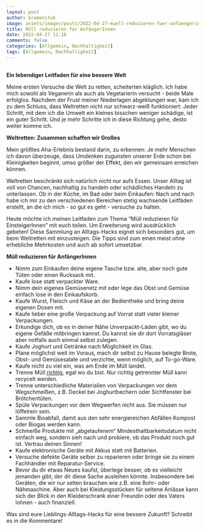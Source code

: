 ```yaml
---
layout: post
author: bromenituk
image: assets/images/posts/2022-04-27-muell-reduzieren-fuer-anfaengerinnen.png
title: Müll reduzieren für AnfängerInnen
date: 2022-04-27 11:16
comments: false
categories: [Allgemein, Nachhaltigkeit]
tags: [Allgemein, Nachhaltigkeit]
---
```

<!-- wp:tadv/classic-paragraph -->
<p><img src="https://vg07.met.vgwort.de/na/478f44845810455cad3b168500a27038" alt="" width="1" height="1" /></p>
<p><strong>Ein lebendiger Leitfaden für eine bessere Welt</strong></p>
<p><span style="font-weight: 400;">Meine ersten Versuche die Welt zu retten, scheiterten kläglich. Ich habe mich sowohl als Veganerin als auch als Vegetarierin versucht - beide Male erfolglos. Nachdem der Frust meiner Niederlagen abgeklungen war, kam ich zu dem Schluss, dass Weltretten nicht nur schwarz-weiß funktioniert: Jeder Schritt, mit dem ich die Umwelt ein kleines bisschen weniger schädige, ist ein guter Schritt. Und je mehr Schritte ich in diese Richtung gehe, desto weiter komme ich.</span></p>
<p><strong>Weltretten: Zusammen schaffen wir Großes</strong></p>
<p><span style="font-weight: 400;">Mein größtes Aha-Erlebnis bestand darin, zu erkennen: Je mehr Menschen ich davon überzeuge, dass Umdenken zugunsten unserer Erde schon bei Kleinigkeiten beginnt, umso größer der Effekt, den wir gemeinsam erreichen können.</span></p>
<p><span style="font-weight: 400;">Weltretten beschränkt sich natürlich nicht nur aufs Essen. Unser Alltag ist voll von Chancen, nachhaltig zu handeln oder schädliches Handeln zu unterlassen. Ob in der Küche, im Bad oder beim Einkaufen: Nach und nach habe ich mir zu den verschiedenen Bereichen stetig wachsende Leitfäden erstellt, an die ich mich - so gut es geht - versuche zu halten.</span></p>
<p><span style="font-weight: 400;">Heute möchte ich meinen Leitfaden zum Thema “Müll reduzieren für EinsteigerInnen” mit euch teilen. Um Erweiterung wird ausdrücklich gebeten! Diese Sammlung an Alltags-Hacks eignet sich besonders gut, um beim Weltretten mit einzusteigen. Die Tipps sind zum einen meist ohne erhebliche Mehrkosten und auch ab sofort umsetzbar.</span></p>
<p><strong>Müll reduzieren für AnfängerInnen</strong></p>
<ul>
<li style="font-weight: 400;" aria-level="1"><span style="font-weight: 400;">Nimm zum Einkaufen deine eigene Tasche bzw. alte, aber noch gute Tüten oder einen Rucksack mit.</span></li>
<li style="font-weight: 400;" aria-level="1"><span style="font-weight: 400;">Kaufe lose statt verpackter Ware.</span></li>
<li style="font-weight: 400;" aria-level="1"><span style="font-weight: 400;">Nimm dein eigenes Gemüsenetz mit oder lege das Obst und Gemüse einfach lose in den Einkaufskorb.</span></li>
<li style="font-weight: 400;" aria-level="1"><span style="font-weight: 400;">Kaufe Wurst, Fleisch und Käse an der Bedientheke und bring deine eigenen Dosen mit.</span></li>
<li style="font-weight: 400;" aria-level="1"><span style="font-weight: 400;">Kaufe lieber eine große Verpackung auf Vorrat statt vieler kleiner Verpackungen.</span></li>
<li style="font-weight: 400;" aria-level="1"><span style="font-weight: 400;">Erkundige dich, ob es in deiner Nähe Unverpackt-Läden gibt, wo du eigene Gefäße mitbringen kannst. Du kannst sie dir dort Vorratsgläser aber notfalls auch einmal selbst zulegen.</span></li>
<li style="font-weight: 400;" aria-level="1"><span style="font-weight: 400;">Kaufe Joghurt und Getränke nach Möglichkeit im Glas.</span></li>
<li style="font-weight: 400;" aria-level="1"><span style="font-weight: 400;">Plane möglichst weit im Voraus, mach dir selbst zu Hause belegte Brote, Obst- und Gemüsesalate und verzichte, wenn möglich, auf To-go-Ware.</span></li>
<li style="font-weight: 400;" aria-level="1"><span style="font-weight: 400;">Kaufe nicht zu viel ein, was am Ende im Müll landet.</span></li>
<li style="font-weight: 400;" aria-level="1"><span style="font-weight: 400;">Trenne Müll </span><a href="https://www.nabu.de/umwelt-und-ressourcen/oekologisch-leben/alltagsprodukte/19838.html#:~:text=WAS%20SIE%20HIER%20BEACHTEN%20SOLLTEN,Werbeprospekte%20in%20Plastikh%C3%BCllen%20usw.)."><span style="font-weight: 400;">richtig</span></a><span style="font-weight: 400;">, egal wo du bist. Nur richtig getrennter Müll kann recycelt werden.</span></li>
<li style="font-weight: 400;" aria-level="1"><span style="font-weight: 400;">Trenne unterschiedliche Materialien von Verpackungen vor dem Wegschmeißen, z.B. Deckel bei Joghurtbechern oder Sichtfenster bei Brötchentüten.</span></li>
<li style="font-weight: 400;" aria-level="1"><span style="font-weight: 400;">Spüle Verpackungen vor dem Wegwerfen nicht aus. Sie müssen nur löffelrein sein.</span></li>
<li style="font-weight: 400;" aria-level="1"><span style="font-weight: 400;">Sammle Bioabfall, damit aus den sehr energiereichen Abfällen Kompost oder Biogas werden kann.</span></li>
<li style="font-weight: 400;" aria-level="1"><span style="font-weight: 400;">Schmeiße Produkte mit „abgelaufenem“ Mindesthaltbarkeitsdatum nicht einfach weg, sondern sieh nach und probiere, ob das Produkt noch gut ist. Vertrau deinen Sinnen!</span></li>
<li style="font-weight: 400;" aria-level="1"><span style="font-weight: 400;">Kaufe elektronische Geräte mit Akkus statt mit Batterien.</span></li>
<li style="font-weight: 400;" aria-level="1"><span style="font-weight: 400;">Versuche defekte Geräte selber zu reparieren oder bringe sie zu einem Fachhändler mit Reparatur-Service.</span></li>
<li style="font-weight: 400;" aria-level="1"><span style="font-weight: 400;">Bevor du dir etwas Neues kaufst, überlege besser, ob es vielleicht jemanden gibt, der dir diese Sache ausleihen könnte. Insbesondere bei Geräten, die wir nur selten brauchen wie z.B. eine Bohr- oder Nähmaschine. Aber auch bei Kleidungsstücken für seltene Anlässe kann sich der Blick in den Kleiderschrank einer Freundin oder des Vaters lohnen - auch finanziell.</span></li>
</ul>
<p><span style="font-weight: 400;">Was sind eure Lieblings-Alltags-Hacks für eine bessere Zukunft? Schreibt es in die Kommentare!</span></p>
<p></p>
<!-- /wp:tadv/classic-paragraph -->
